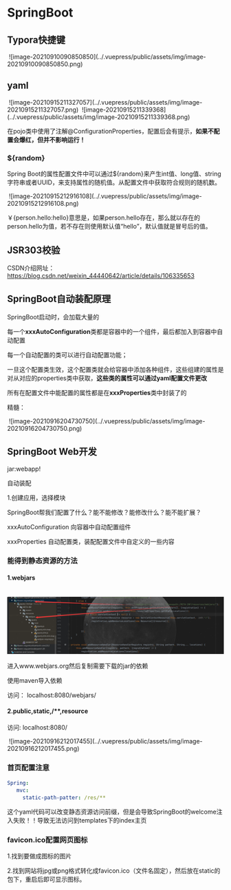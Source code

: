 # SpringBoot

## Typora快捷键

<img :src="$withBase('/assets/img/image-20210909103754889.png')">
![image-20210910090850850](../.vuepress/public/assets/img/image-20210910090850850.png)

## yaml

<img :src="$withBase('/assets/img/image-20210909103754889.png')">
![image-20210915211327057](../.vuepress/public/assets/img/image-20210915211327057.png)

<img :src="$withBase('/assets/img/image-20210909103754889.png')">
![image-20210915211339368](../.vuepress/public/assets/img/image-20210915211339368.png)

在pojo类中使用了注解@ConfigurationProperties，配置后会有提示，**如果不配置会爆红，但并不影响运行！**

### ${random}

Spring Boot的属性配置文件中可以通过${random}来产生int值、long值、string字符串或者UUID，来支持属性的随机值。从配置文件中获取符合规则的随机数。


<img :src="$withBase('/assets/img/image-20210909103754889.png')">
![image-20210915212916108](../.vuepress/public/assets/img/image-20210915212916108.png)

￥{person.hello:hello}意思是，如果person.hello存在，那么就以存在的person.hello为值，若不存在则使用默认值“hello”，默认值就是冒号后的值。



## JSR303校验

CSDN介绍网址：https://blog.csdn.net/weixin_44440642/article/details/106335653

## SpringBoot自动装配原理

SpringBoot启动时，会加载大量的

每一个**xxxAutoConfiguration**类都是容器中的一个组件，最后都加入到容器中自动配置

每一个自动配置的类可以进行自动配置功能；

一旦这个配置类生效，这个配置类就会给容器中添加各种组件，这些组建的属性是对从对应的properties类中获取，**这些类的属性可以通过yaml配置文件更改**

所有在配置文件中能配置的属性都是在**xxxProperties**类中封装了的

精髓：

<img :src="$withBase('/assets/img/image-20210909103754889.png')">
![image-20210916204730750](../.vuepress/public/assets/img/image-20210916204730750.png)

## SpringBoot Web开发

jar:webapp!

自动装配

1.创建应用，选择模块

SpringBoot帮我们配置了什么？能不能修改？能修改什么？能不能扩展？

xxxAutoConfiguration 向容器中自动配置组件

xxxProperties 自动配置类，装配配置文件中自定义的一些内容

### 能得到静态资源的方法

#### 1.webjars

<img :src="$withBase('/assets/img/image-20210909103754889.png')">
<img src="../.vuepress/public/assets/img/image-20210916210603945.png" alt="image-20210916210603945"  />

进入www.webjars.org然后复制需要下载的jar的依赖

使用maven导入依赖

访问： localhost:8080/webjars/

#### 2.public,static,/**,resource

访问: localhost:8080/

<img :src="$withBase('/assets/img/image-20210909103754889.png')">
![image-20210916212017455](../.vuepress/public/assets/img/image-20210916212017455.png)

### 首页配置注意



```yaml
Spring:
   mvc:
     static-path-patter: /res/**
```

这个yaml代码可以改变静态资源访问前缀，但是会导致SpringBoot的welcome注入失败！！导致无法访问到templates下的index主页

### favicon.ico配置网页图标

1.找到要做成图标的图片

2.找到网站将jpg或png格式转化成favicon.ico（文件名固定），然后放在static的包下，重启后即可显示图标。
